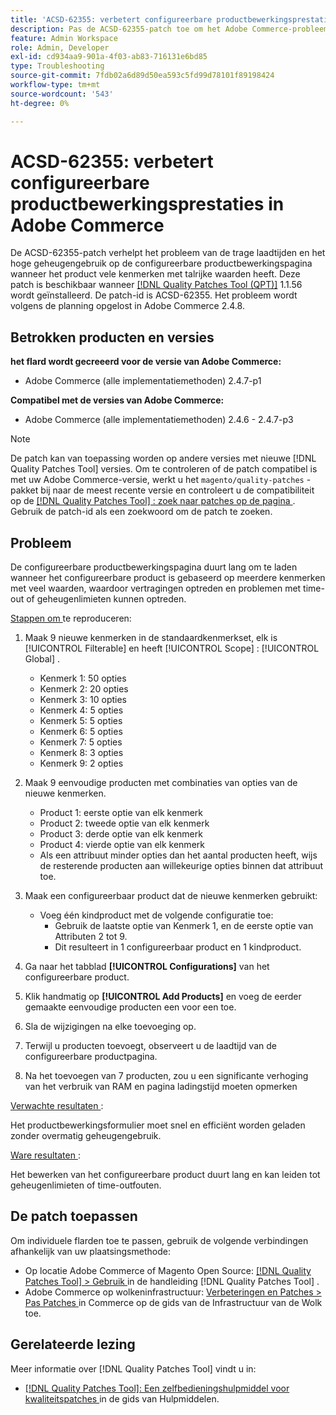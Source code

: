 ```yaml
---
title: 'ACSD-62355: verbetert configureerbare productbewerkingsprestaties in Adobe Commerce'
description: Pas de ACSD-62355-patch toe om het Adobe Commerce-probleem op te lossen, waarbij de configureerbare pagina voor productbewerking langzaam wordt geladen wanneer het product is gebaseerd op talrijke kenmerken met veel waarden.
feature: Admin Workspace
role: Admin, Developer
exl-id: cd934aa9-901a-4f03-ab83-716131e6bd85
type: Troubleshooting
source-git-commit: 7fdb02a6d89d50ea593c5fd99d78101f89198424
workflow-type: tm+mt
source-wordcount: '543'
ht-degree: 0%

---
```


# ACSD-62355: verbetert configureerbare productbewerkingsprestaties in Adobe Commerce

De ACSD-62355-patch verhelpt het probleem van de trage laadtijden en het hoge geheugengebruik op de configureerbare productbewerkingspagina wanneer het product vele kenmerken met talrijke waarden heeft. Deze patch is beschikbaar wanneer [[!DNL Quality Patches Tool (QPT)]](/help/tools/quality-patches-tool/quality-patches-tool-to-self-serve-quality-patches.md) 1.1.56 wordt geïnstalleerd. De patch-id is ACSD-62355. Het probleem wordt volgens de planning opgelost in Adobe Commerce 2.4.8.

## Betrokken producten en versies

**het flard wordt gecreeerd voor de versie van Adobe Commerce:**

* Adobe Commerce (alle implementatiemethoden) 2.4.7-p1

**Compatibel met de versies van Adobe Commerce:**

* Adobe Commerce (alle implementatiemethoden) 2.4.6 - 2.4.7-p3

>[!NOTE]
>
>De patch kan van toepassing worden op andere versies met nieuwe [!DNL Quality Patches Tool] versies. Om te controleren of de patch compatibel is met uw Adobe Commerce-versie, werkt u het `magento/quality-patches` -pakket bij naar de meest recente versie en controleert u de compatibiliteit op de [[!DNL Quality Patches Tool] : zoek naar patches op de pagina ](https://experienceleague.adobe.com/tools/commerce-quality-patches/index.html) . Gebruik de patch-id als een zoekwoord om de patch te zoeken.

## Probleem

De configureerbare productbewerkingspagina duurt lang om te laden wanneer het configureerbare product is gebaseerd op meerdere kenmerken met veel waarden, waardoor vertragingen optreden en problemen met time-out of geheugenlimieten kunnen optreden.

<u> Stappen om </u> te reproduceren:

1. Maak 9 nieuwe kenmerken in de standaardkenmerkset, elk is [!UICONTROL Filterable] en heeft [!UICONTROL Scope] : [!UICONTROL Global] .
   * Kenmerk 1: 50 opties
   * Kenmerk 2: 20 opties
   * Kenmerk 3: 10 opties
   * Kenmerk 4: 5 opties
   * Kenmerk 5: 5 opties
   * Kenmerk 6: 5 opties
   * Kenmerk 7: 5 opties
   * Kenmerk 8: 3 opties
   * Kenmerk 9: 2 opties

1. Maak 9 eenvoudige producten met combinaties van opties van de nieuwe kenmerken.
   * Product 1: eerste optie van elk kenmerk
   * Product 2: tweede optie van elk kenmerk
   * Product 3: derde optie van elk kenmerk
   * Product 4: vierde optie van elk kenmerk
   * Als een attribuut minder opties dan het aantal producten heeft, wijs de resterende producten aan willekeurige opties binnen dat attribuut toe.

1. Maak een configureerbaar product dat de nieuwe kenmerken gebruikt:
   * Voeg één kindproduct met de volgende configuratie toe:
      * Gebruik de laatste optie van Kenmerk 1, en de eerste optie van Attributen 2 tot 9.
      * Dit resulteert in 1 configureerbaar product en 1 kindproduct.
1. Ga naar het tabblad **[!UICONTROL Configurations]** van het configureerbare product.
1. Klik handmatig op **[!UICONTROL Add Products]** en voeg de eerder gemaakte eenvoudige producten een voor een toe.
1. Sla de wijzigingen na elke toevoeging op.
1. Terwijl u producten toevoegt, observeert u de laadtijd van de configureerbare productpagina.
1. Na het toevoegen van 7 producten, zou u een significante verhoging van het verbruik van RAM en pagina ladingstijd moeten opmerken

<u> Verwachte resultaten </u>:

Het productbewerkingsformulier moet snel en efficiënt worden geladen zonder overmatig geheugengebruik.

<u> Ware resultaten </u>:

Het bewerken van het configureerbare product duurt lang en kan leiden tot geheugenlimieten of time-outfouten.

## De patch toepassen

Om individuele flarden toe te passen, gebruik de volgende verbindingen afhankelijk van uw plaatsingsmethode:

* Op locatie Adobe Commerce of Magento Open Source: [[!DNL Quality Patches Tool] > Gebruik ](/help/tools/quality-patches-tool/usage.md) in de handleiding [!DNL Quality Patches Tool] .
* Adobe Commerce op wolkeninfrastructuur: [ Verbeteringen en Patches > Pas Patches ](https://experienceleague.adobe.com/docs/commerce-cloud-service/user-guide/develop/upgrade/apply-patches.html) in Commerce op de gids van de Infrastructuur van de Wolk toe.

## Gerelateerde lezing

Meer informatie over [!DNL Quality Patches Tool] vindt u in:

* [[!DNL Quality Patches Tool]: Een zelfbedieningshulpmiddel voor kwaliteitspatches ](/help/tools/quality-patches-tool/quality-patches-tool-to-self-serve-quality-patches.md) in de gids van Hulpmiddelen.
